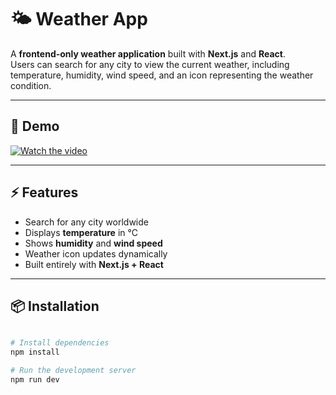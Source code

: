 # 🌤️ Weather App

A **frontend-only weather application** built with **Next.js** and **React**.  
Users can search for any city to view the current weather, including temperature, humidity, wind speed, and an icon representing the weather condition.

---

## 🎥 Demo

[![Watch the video](https://img.youtube.com/vi/WOQY4WsCrTE/0.jpg)](https://youtu.be/WOQY4WsCrTE)

---

## ⚡ Features

- Search for any city worldwide
- Displays **temperature** in °C
- Shows **humidity** and **wind speed**
- Weather icon updates dynamically
- Built entirely with **Next.js + React**

---

## 📦 Installation

```bash

# Install dependencies
npm install

# Run the development server
npm run dev
